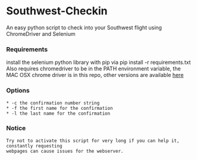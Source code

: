 # Southwest-Checkin
An easy python script to check into your Southwest flight using ChromeDriver and Selenium

### Requirements
install the selenium python library with pip via pip install -r requirements.txt
Also requires chromedriver to be in the PATH environment variable, the MAC OSX chrome driver is in this repo, other versions are available [here](https://sites.google.com/a/chromium.org/chromedriver/downloads)

### Options
	* -c the confirmation number string
	* -f the first name for the confirmation
	* -l the last name for the confirmation

### Notice
	Try not to activate this script for very long if you can help it, constantly requesting
	webpages can cause issues for the webserver.

